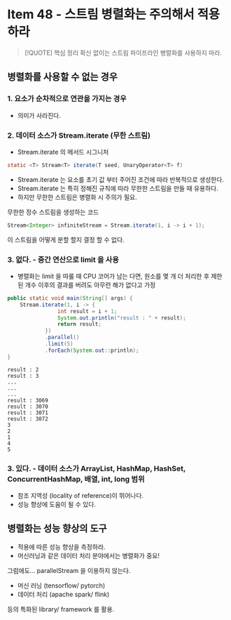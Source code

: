 # Item 48 - 스트림 병렬화는 주의해서 적용하라

> [!QUOTE] 핵심 정리
> 확신 없이는 스트림 파이프라인 병렬화를 사용하지 마라.

## 병렬화를 사용할 수 없는 경우

### 1. 요소가 순차적으로 연관을 가지는 경우

- 의미가 사라진다.

### 2. 데이터 소스가 Stream.iterate (무한 스트림)

- Stream.iterate  의 메서드 시그니처

```java
static <T> Stream<T> iterate(T seed, UnaryOperator<T> f)
```

- Stream.iterate 는 요소를 초기 값 부터 주어진 조건에 따라 반복적으로 생성한다.
- Stream.iterate 는 특히 정해진 규칙에 따라 무한한 스트림을 만들 때 유용하다.
- 하지만 무한한 스트림은 병렬화 시 주의가 필요.

무한한 정수 스트림을 생성하는 코드
```java
Stream<Integer> infiniteStream = Stream.iterate(1, i -> i + 1);
```

이 스트림을 어떻게 분할 할지 결정 할 수 없다.

### 3. 없다. - 중간 연산으로 limit 을 사용

- 병렬화는 limit 을 따룰 때 CPU 코어가 남는 다면, 원소를 몇 개 더 처리한 후 제한된 개수 이후의 결과를 버려도 아무런 해가 없다고 가정

```java
public static void main(String[] args) {  
    Stream.iterate(1, i -> {  
                int result = i + 1;  
                System.out.println("result : " + result);  
                return result;  
            })  
            .parallel()  
            .limit(5)  
            .forEach(System.out::println);  
}
```

```text
result : 2
result : 3
...
...
...
result : 3069
result : 3070
result : 3071
result : 3072
3
2
1
4
5
```

### 3. 있다. - 데이터 소스가 ArrayList, HashMap, HashSet, ConcurrentHashMap, 배열, int, long 범위

- 참조 지역성 (locality of reference)이 뛰어나다.
- 성능 향상에 도움이 될 수 있다.

## 병렬화는 성능 향상의 도구

- 적용에 따른 성능 향상을 측정하라.
- 머신러닝과 같은 데이터 처리 분야에서는 병렬화가 중요!

그럼에도... parallelStream 을 이용하지 않는다.

- 머신 러닝 (tensorflow/ pytorch)
- 데이터 처리 (apache spark/ flink)

등의 특화된 library/ framework 를 활용.
